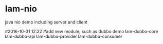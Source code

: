 # lam-nio
java nio demo including server and client

#2016-10-31 12:22
#add new module, such as dubbo demo
lam-dubbo-core
lam-dubbo-api
lam-dubbo-provider
lam-dubbo-consumer

